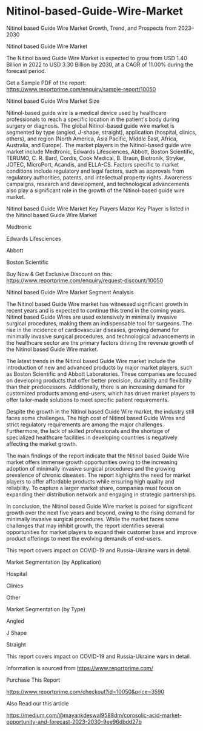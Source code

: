 # Nitinol-based-Guide-Wire-Market
Nitinol based Guide Wire Market Growth, Trend, and Prospects from 2023–2030

Nitinol based Guide Wire Market

The Nitinol based Guide Wire Market is expected to grow from USD 1.40 Billion in 2022 to USD 3.30 Billion by 2030, at a CAGR of 11.00% during the forecast period.

Get a Sample PDF of the report: https://www.reportprime.com/enquiry/sample-report/10050

Nitinol based Guide Wire Market Size

Nitinol-based guide wire is a medical device used by healthcare professionals to reach a specific location in the patient's body during surgery or diagnosis. The global Nitinol-based guide wire market is segmented by type (angled, J-shape, straight), application (hospital, clinics, others), and region (North America, Asia Pacific, Middle East, Africa, Australia, and Europe). The market players in the Nitinol-based guide wire market include Medtronic, Edwards Lifesciences, Abbott, Boston Scientific, TERUMO, C. R. Bard, Cordis, Cook Medical, B. Braun, Biotronik, Stryker, JOTEC, MicroPort, Acandis, and ELLA-CS. Factors specific to market conditions include regulatory and legal factors, such as approvals from regulatory authorities, patents, and intellectual property rights. Awareness campaigns, research and development, and technological advancements also play a significant role in the growth of the Nitinol-based guide wire market.

Nitinol based Guide Wire Market Key Players
Mazor Key Player is listed in the Nitinol based Guide Wire Market

Medtronic

Edwards Lifesciences

Abbott

Boston Scientific

Buy Now & Get Exclusive Discount on this: https://www.reportprime.com/enquiry/request-discount/10050

Nitinol based Guide Wire Market Segment Analysis

The Nitinol based Guide Wire market has witnessed significant growth in recent years and is expected to continue this trend in the coming years. Nitinol based Guide Wires are used extensively in minimally invasive surgical procedures, making them an indispensable tool for surgeons. The rise in the incidence of cardiovascular diseases, growing demand for minimally invasive surgical procedures, and technological advancements in the healthcare sector are the primary factors driving the revenue growth of the Nitinol based Guide Wire market.

The latest trends in the Nitinol based Guide Wire market include the introduction of new and advanced products by major market players, such as Boston Scientific and Abbott Laboratories. These companies are focused on developing products that offer better precision, durability and flexibility than their predecessors. Additionally, there is an increasing demand for customized products among end-users, which has driven market players to offer tailor-made solutions to meet specific patient requirements.

Despite the growth in the Nitinol based Guide Wire market, the industry still faces some challenges. The high cost of Nitinol based Guide Wires and strict regulatory requirements are among the major challenges. Furthermore, the lack of skilled professionals and the shortage of specialized healthcare facilities in developing countries is negatively affecting the market growth.

The main findings of the report indicate that the Nitinol based Guide Wire market offers immense growth opportunities owing to the increasing adoption of minimally invasive surgical procedures and the growing prevalence of chronic diseases. The report highlights the need for market players to offer affordable products while ensuring high quality and reliability. To capture a larger market share, companies must focus on expanding their distribution network and engaging in strategic partnerships.

In conclusion, the Nitinol based Guide Wire market is poised for significant growth over the next five years and beyond, owing to the rising demand for minimally invasive surgical procedures. While the market faces some challenges that may inhibit growth, the report identifies several opportunities for market players to expand their customer base and improve product offerings to meet the evolving demands of end-users.

This report covers impact on COVID-19 and Russia-Ukraine wars in detail.

Market Segmentation (by Application)

Hospital

Clinics

Other

Market Segmentation (by Type)

Angled

J Shape

Straight

This report covers impact on COVID-19 and Russia-Ukraine wars in detail.

Information is sourced from https://www.reportprime.com/

Purchase This Report

https://www.reportprime.com/checkout?id=10050&price=3590

Also Read our this article

https://medium.com/@mayankdeswal9588dm/corosolic-acid-market-opportunity-and-forecast-2023-2030-9ee96dbdd27b
